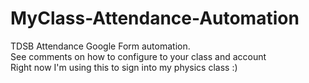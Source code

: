 # MyClass-Attendance-Automation

TDSB Attendance Google Form automation.  
See comments on how to configure to your class and account    
Right now I'm using this to sign into my physics class :)
